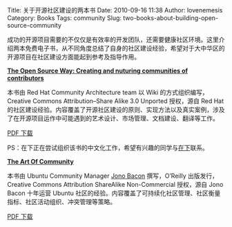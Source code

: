 Title: 关于开源社区建设的两本书
Date: 2010-09-16 11:38
Author: lovenemesis
Category: Books
Tags: community
Slug: two-books-about-building-open-source-community

成功的开源项目需要的不仅仅是有效率的开发团队，还需要健康社区环境。这里介绍两本免费电子书，从不同角度总结了自身的社区建设经验，希望对于大中华区的开源项目在社区建设方面能起到参考及指导作用。

**[The Open Source Way: Creating and nuturing communities of
contributors](http://theopensourceway.org/)**

本书由 Red Hat Community Architecture team 以 Wiki
的方式组织编写，Creative Commons Attribution–Share Alike 3.0 Unported
授权，源自 Red Hat
的社区建设经验。内容覆盖了开源社区建设的原则、实现方法以及真实案例，涉及了在开源项目运作中可能遇到的艺术设计、市场管理、文档建设、翻译等工作。

[PDF 下载](http://theopensourceway.org/book/The_Open_Source_Way.pdf)

PS：在下正在尝试组织该书的中文化工作，希望有兴趣的同学与[在下](http://linuxtoy.org/archives/author/lovenemesis/)联系。

**[The Art Of Community](http://www.artofcommunityonline.org/)**

本书由 Ubuntu Community Manager [Jono Bacon](http://www.jonobacon.org/)
撰写，O’Reilly 出版发行，Creative Commons Attribution ShareAlike
Non-Commercial 授权，源自 Jono Bacon 十年运营 Ubuntu
社区的经验。内容覆盖了可持续化社区管理、社区衡量指标、社区活动组织、冲突管理等策略。

[PDF
下载](http://www.artofcommunityonline.org/downloads/jonobacon-theartofcommunity-1ed.pdf)
